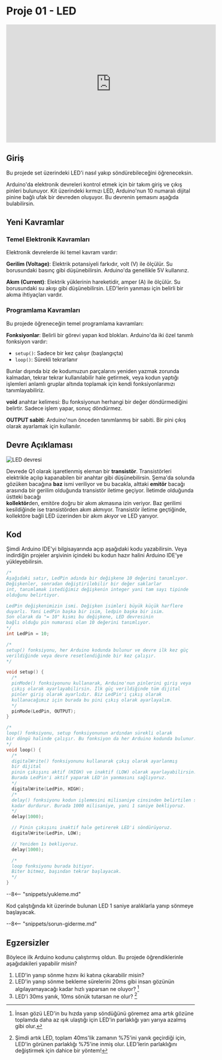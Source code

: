 # Proje 01 - LED

<iframe width="560" height="315" src="https://www.youtube.com/embed/uEuO0QjLU_E?modestbranding=1&controls=1&rel=0&iv_load_policy=3&cc_load_policy=0&disablekb=1&playlist=uEuO0QjLU_E" title="YouTube video player" frameborder="0" allow="accelerometer; autoplay; clipboard-write; encrypted-media; gyroscope; picture-in-picture; web-share" allowfullscreen></iframe>

## Giriş

Bu projede set üzerindeki LED'i nasıl yakıp söndürebileceğini öğreneceksin.

Arduino'da elektronik devreleri kontrol etmek için bir takım giriş ve 
çıkış pinleri bulunuyor. Kit üzerindeki kırmızı LED, Arduino'nun 10 numaralı 
dijital pinine bağlı ufak bir devreden oluşuyor. Bu devrenin şemasını aşağıda
bulabilirsin.

## Yeni Kavramlar

### Temel Elektronik Kavramları

Elektronik devrelerde iki temel kavram vardır:

**Gerilim (Voltage)**: Elektrik potansiyeli farkıdır, volt (V) ile ölçülür. Su borusundaki basınç gibi düşünebilirsin. Arduino'da genellikle 5V kullanırız.

**Akım (Current)**: Elektrik yüklerinin hareketidir, amper (A) ile ölçülür. Su borusundaki su akışı gibi düşünebilirsin. LED'lerin yanması için belirli bir akıma ihtiyaçları vardır.

### Programlama Kavramları

Bu projede öğreneceğin temel programlama kavramları:

**Fonksiyonlar**: Belirli bir görevi yapan kod blokları. Arduino'da iki özel tanımlı fonksiyon vardır:
- `setup()`: Sadece bir kez çalışır (başlangıçta)
- `loop()`: Sürekli tekrarlanır

Bunlar dışında biz de kodumuzun parçalarını yeniden yazmak zorunda kalmadan, tekrar tekrar kullanılabilir hale getirmek, veya kodun yaptığı işlemleri anlamlı gruplar altında toplamak için kendi fonksiyonlarımızı tanımlayabiliriz.

**void** anahtar kelimesi: Bu fonksiyonun herhangi bir değer döndürmediğini belirtir. Sadece işlem yapar, sonuç döndürmez.

**OUTPUT sabiti**: Arduino'nun önceden tanımlanmış bir sabiti. Bir pini çıkış olarak ayarlamak için kullanılır.

## Devre Açıklaması

<img src="../images/LED.svg" alt="LED devresi">

Devrede Q1 olarak işaretlenmiş eleman bir **transistör**. Transistörleri elektrikle 
açılıp kapanabilen bir anahtar gibi düşünebilirsin. Şema'da solunda gözüken 
bacağına **baz** ismi veriliyor ve bu bacakla, alttaki **emitör** bacağı arasında bir 
gerilim olduğunda transistör iletime geçiyor. İletimde olduğunda üstteki bacağı  
**kollektör**den, emitöre doğru bir akım akmasına izin veriyor. Baz gerilimi 
kesildiğinde ise transistörden akım akmıyor. Transistör iletime geçtiğinde, 
kollektöre bağli LED üzerinden bir akım akıyor ve LED yanıyor.


## Kod

Şimdi Arduino IDE'yi bilgisayarında açıp aşağıdaki kodu yazabilirsin. Veya indirdiğin projeler arşivinin içindeki bu kodun hazır halini Arduino IDE'ye yükleyebilirsin.

``` c
/* 
Aşağıdaki satır, LedPin adında bir değişkene 10 değerini tanımlıyor.
Değişkenler, sonradan değiştirilebilir bir değer saklarlar
int, tanımlamak istediğimiz değişkenin integer yani tam sayı tipinde
olduğunu belirtiyor. 

LedPin değişkenimizin ismi. Değişken isimleri büyük küçük harflere 
duyarlı. Yani LedPin başka bir isim, ledpin başka bir isim.
Son olarak da "= 10" kısmı bu değişkene, LED devresinin
bağlı olduğu pin numarasi olan 10 değerini tanımlıyor. 
*/
int LedPin = 10;

/*
setup() fonksiyonu, her Arduino kodunda bulunur ve devre ilk kez güç
verildiğinde veya devre resetlendiğinde bir kez çalışır.
*/

void setup() {
  /* 
  pinMode() fonksiyonunu kullanarak, Arduino'nun pinlerini giriş veya 
  çıkış olarak ayarlayabilirsin. İlk güç verildiğinde tüm dijital 
  pinler giriş olarak ayarlıdır. Biz LedPin'i çıkış olarak 
  kullanacağımız için burada bu pini çıkış olarak ayarlayalım.
  */
  pinMode(LedPin, OUTPUT);
}

/*
loop() fonksiyonu, setup fonksiyonunun ardından sürekli olarak 
bir döngü halinde çalışır. Bu fonksiyon da her Arduino kodunda bulunur.
*/
void loop() {
  /*
  digitalWrite() fonksiyonunu kullanarak çıkış olarak ayarlanmış 
  bir dijital
  pinin çıkışını aktif (HIGH) ve inaktif (LOW) olarak ayarlayabilirsin.
  Burada LedPin'i aktif yaparak LED'in yanmasını sağlıyoruz.
  */
  digitalWrite(LedPin, HIGH);
  /*
  delay() fonksiyonu kodun işlemesini milisaniye cinsinden belirtilen süre
  kadar durdurur. Burada 1000 milisaniye, yani 1 saniye bekliyoruz.
  */
  delay(1000);

  // Pinin çıkışını inaktif hale getirerek LED'i söndürüyoruz.
  digitalWrite(LedPin, LOW);

  // Yeniden 1s bekliyoruz.
  delay(1000);

  /*
  loop fonksiyonu burada bitiyor. 
  Biter bitmez, başından tekrar başlayacak.
  */
}
```

--8<-- "snippets/yukleme.md"

Kod çalıştığında kit üzerinde bulunan LED 1 saniye aralıklarla yanıp 
sönmeye başlayacak. 

--8<-- "snippets/sorun-giderme.md"

## Egzersizler

Böylece ilk Arduino kodunu çalıştırmış oldun. Bu projede öğrendiklerinle
aşağıdakileri yapabilir misin?

1. LED'in yanıp sönme hızını iki katına çıkarabilir misin?
2. LED'in yanıp sönme bekleme sürelerini 20ms gibi insan gözünün algılayamayacağı
  kadar hızlı yaparsan ne oluyor? [^1]
3. LED'i 30ms yanık, 10ms sönük tutarsan ne olur? [^2]

[^1]: 
    İnsan gözü LED'in bu hızda yanıp söndüğünü göremez ama artık gözüne toplamda 
    daha az ışık ulaştığı için LED'in parlaklığı yarı yarıya azalmış gibi olur.
[^2]:
    Şimdi artık LED, toplam 40ms'lik zamanın %75'ini yanık geçirdiği için, 
    LED'in görünen parlaklığı %75'ine inmiş olur. LED'lerin parlaklığını 
    değiştirmek için dahice bir yöntem!

